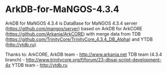 ArkDB-for-MaNGOS-4.3.4
======================
ArkDB for MaNGOS 4.3.4 is DataBase for MaNGOS 4.3.4 server (https://github.com/mangos/server) based on ArkDB for ArkCORE (https://github.com/Arkania/ArkCORE) with merge data from TDB (https://github.com/TrinityCore/TrinityCore_4.3.4_DB_Alpha) and YTDB (http://ytdb.ru).

Thanks to:
ArkCORE, ArkDB team - http://www.arkania.net
TDB team (4.3.4 branch) - http://www.trinitycore.org/f/forum/23-dbsai-script-development-4x
YTDB team - http://ytdb.ru